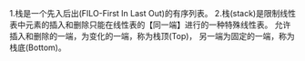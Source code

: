 1.栈是一个先入后出(FILO-First In Last Out)的有序列表。
2.栈(stack)是限制线性表中元素的插入和删除只能在线性表的【同一端】进行的一种特殊线性表。
允许插入和删除的一端，为变化的一端，称为栈顶(Top)，
另一端为固定的一端，称为栈底(Bottom)。
